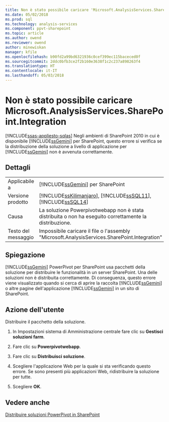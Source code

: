 ```yaml
---
title: Non è stato possibile caricare 'Microsoft.AnalysisServices.SharePoint.Integration' | Documenti Microsoft
ms.date: 05/02/2018
ms.prod: sql
ms.technology: analysis-services
ms.component: ppvt-sharepoint
ms.topic: article
ms.author: owend
ms.reviewer: owend
author: minewiskan
manager: kfile
ms.openlocfilehash: b90fd2a99bd6321936c0cef399ec115baceced0f
ms.sourcegitcommit: 2ddc0bfb3ce2f2b160e3638f1c2c237a898263f4
ms.translationtype: HT
ms.contentlocale: it-IT
ms.lasthandoff: 05/03/2018
---
```

# <a name="could-not-load-microsoftanalysisservicessharepointintegration"></a>Non è stato possibile caricare Microsoft.AnalysisServices.SharePoint.Integration
[!INCLUDE[ssas-appliesto-sqlas](../../includes/ssas-appliesto-sqlas.md)]
  Negli ambienti di SharePoint 2010 in cui è disponibile [!INCLUDE[ssGemini](../../includes/ssgemini-md.md)] per SharePoint, questo errore si verifica se la distribuzione della soluzione a livello di applicazione per [!INCLUDE[ssGemini](../../includes/ssgemini-md.md)] non è avvenuta correttamente.  
  
## <a name="details"></a>Dettagli  
  
|||  
|-|-|  
|Applicabile a|[!INCLUDE[ssGemini](../../includes/ssgemini-md.md)] per SharePoint|  
|Versione prodotto|[!INCLUDE[ssKilimanjaro](../../includes/sskilimanjaro-md.md)], [!INCLUDE[ssSQL11](../../includes/sssql11-md.md)], [!INCLUDE[ssSQL14](../../includes/sssql14-md.md)]|  
|Causa|La soluzione Powerpivotwebapp non è stata distribuita o non ha eseguito correttamente la distribuzione.|  
|Testo del messaggio|Impossibile caricare il file o l'assembly "Microsoft.AnalysisServices.SharePoint.Integration"|  
  
## <a name="explanation"></a>Spiegazione  
 [!INCLUDE[ssGemini](../../includes/ssgemini-md.md)] PowerPivot per SharePoint usa pacchetti della soluzione per distribuire le funzionalità in un server SharePoint. Una delle soluzioni non è distribuita correttamente. Di conseguenza, questo errore viene visualizzato quando si cerca di aprire la raccolta [!INCLUDE[ssGemini](../../includes/ssgemini-md.md)] o altre pagine dell'applicazione [!INCLUDE[ssGemini](../../includes/ssgemini-md.md)] in un sito di SharePoint.  
  
## <a name="user-action"></a>Azione dell'utente  
 Distribuire il pacchetto della soluzione.  
  
1.  In Impostazioni sistema di Amministrazione centrale fare clic su **Gestisci soluzioni farm**.  
  
2.  Fare clic su **Powerpivotwebapp**.  
  
3.  Fare clic su **Distribuisci soluzione**.  
  
4.  Scegliere l'applicazione Web per la quale si sta verificando questo errore. Se sono presenti più applicazioni Web, ridistribuire la soluzione per tutte.  
  
5.  Scegliere **OK**.  
  
## <a name="see-also"></a>Vedere anche  
 [Distribuire soluzioni PowerPivot in SharePoint](../../analysis-services/power-pivot-sharepoint/deploy-power-pivot-solutions-to-sharepoint.md)  
  
  
